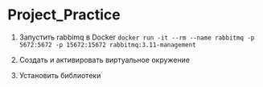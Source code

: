 # Project_Practice

1. Запустить rabbimq в Docker
`docker run -it --rm --name rabbitmq -p 5672:5672 -p 15672:15672 rabbitmq:3.11-management`

2. Создать и активировать виртуальное окружение

3. Установить библиотеки

